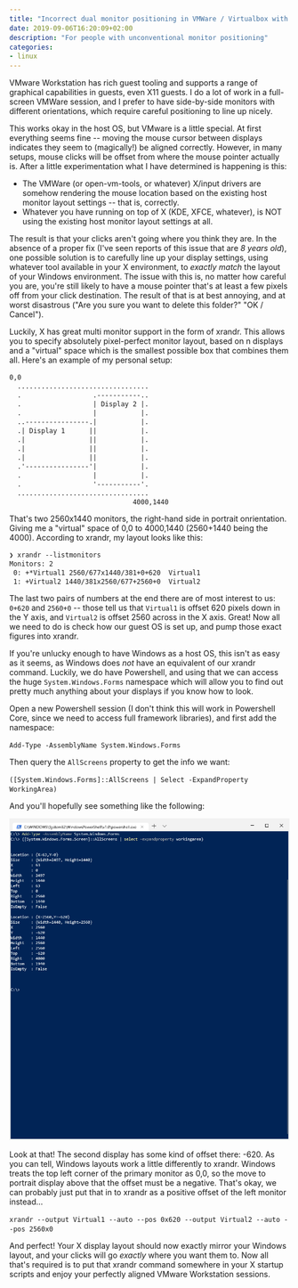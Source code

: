 ```yaml
---
title: "Incorrect dual monitor positioning in VMWare / Virtualbox with X11 guests"
date: 2019-09-06T16:20:09+02:00
description: "For people with unconventional monitor positioning"
categories:
- linux
---
```


VMware Workstation has rich guest tooling and supports a range of graphical capabilities in guests, even X11 guests. I do a lot of work in a full-screen VMWare session, and I prefer to have side-by-side monitors with different orientations, which require careful positioning to line up nicely.

This works okay in the host OS, but VMware is a little special. At first everything seems fine -- moving the mouse cursor between displays indicates they seem to (magically!) be aligned correctly. However, in many setups, mouse clicks will be offset from where the mouse pointer actually is. After a little experimentation what I have determined is happening is this:

* The VMWare (or open-vm-tools, or whatever) X/input drivers are somehow rendering the mouse location based on the existing host monitor layout settings -- that is, correctly.
* Whatever you have running on top of X (KDE, XFCE, whatever), is NOT using the existing host monitor layout settings at all.

The result is that your clicks aren't going where you think they are. In the absence of a proper fix (I've seen reports of this issue that are _8 years old_), one possible solution is to carefully line up your display settings, using whatever tool available in your X environment, to _exactly match_ the layout of your Windows environment. The issue with this is, no matter how careful you are, you're still likely to have a mouse pointer that's at least a few pixels off from your click destination. The result of that is at best annoying, and at worst disastrous ("Are you sure you want to delete this folder?" "OK / Cancel").

Luckily, X has great multi monitor support in the form of xrandr. This allows you to specify absolutely pixel-perfect monitor layout, based on n displays and a "virtual" space which is the smallest possible box that combines them all. Here's an example of my personal setup:

```
0,0
  .................................
  .                  .-----------..
  .                  | Display 2 |.
  .                  |           |.
  ..----------------.|           |.
  .| Display 1      ||           |.
  .|                ||           |.
  .|                ||           |.
  .|                ||           |.
  .'----------------'|           |.
  .                  |           |.
  .                  '-----------'.
  .................................
                               4000,1440
```
That's two 2560x1440 monitors, the right-hand side in portrait onrientation. Giving me a "virtual" space of 0,0 to 4000,1440 (2560+1440 being the 4000). According to xrandr, my layout looks like this:

```
❯ xrandr --listmonitors
Monitors: 2
 0: +*Virtual1 2560/677x1440/381+0+620  Virtual1
 1: +Virtual2 1440/381x2560/677+2560+0  Virtual2
```

The last two pairs of numbers at the end there are of most interest to us: `0+620` and `2560+0` -- those tell us that `Virtual1` is offset 620 pixels down in the Y axis, and `Virtual2` is offset 2560 across in the X axis. Great! Now all we need to do is check how our guest OS is set up, and pump those exact figures into xrandr.

If you're unlucky enough to have Windows as a host OS, this isn't as easy as it seems, as Windows does _not_ have an equivalent of our xrandr command. Luckily, we do have Powershell, and using that we can access the huge `System.Windows.Forms` namespace which will allow you to find out pretty much anything about your displays if you know how to look.

Open a new Powershell session (I don't think this will work in Powershell Core, since we need to access full framework libraries), and first add the namespace:

`Add-Type -AssemblyName System.Windows.Forms`

Then query the `AllScreens` property to get the info we want:

`([System.Windows.Forms]::AllScreens | Select -ExpandProperty WorkingArea)`

And you'll hopefully see something like the following:

![Windows Sample](/WindowsTerminal_2019-09-06_13-34-34.png)

Look at that! The second display has some kind of offset there: -620. As you can tell, Windows layouts work a little differently to xrandr. Windows treats the top left corner of the primary monitor as 0,0, so the move to portrait display above that the offset must be a negative. That's okay, we can probably just put that in to xrandr as a positive offset of the left monitor instead...

`xrandr --output Virtual1 --auto --pos 0x620 --output Virtual2 --auto --pos 2560x0`

And perfect! Your X display layout should now exactly mirror your Windows layout, and your clicks will go _exactly_ where you want them to. Now all that's required is to put that xrandr command somewhere in your X startup scripts and enjoy your perfectly aligned VMware Workstation sessions.
